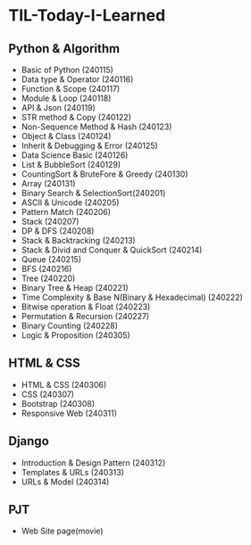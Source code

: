 # TIL-Today-I-Learned

## Python & Algorithm
* Basic of Python (240115) 
* Data type & Operator (240116)
* Function & Scope (240117)
* Module & Loop (240118)
* API & Json (240119)
* STR method & Copy (240122)
* Non-Sequence Method & Hash (240123)
* Object & Class (240124)
* Inherit & Debugging & Error (240125)
* Data Science Basic (240126)
* List & BubbleSort (240129)
* CountingSort & BruteFore & Greedy (240130)
* Array (240131)
* Binary Search & SelectionSort(240201)
* ASCII & Unicode (240205)
* Pattern Match (240206)
* Stack (240207)
* DP & DFS (240208)
* Stack & Backtracking (240213)
* Stack & Divid and Conquer & QuickSort (240214)
* Queue (240215)
* BFS (240216)
* Tree (240220)
* Binary Tree & Heap (240221)
* Time Complexity & Base N(Binary & Hexadecimal) (240222)
* Bitwise operation & Float (240223)
* Permutation & Recursion (240227)
* Binary Counting (240228)
* Logic & Proposition (240305)

## HTML & CSS
* HTML & CSS (240306)
* CSS (240307)
* Bootstrap (240308)
* Responsive Web (240311)

## Django
* Introduction & Design Pattern (240312)
* Templates & URLs (240313)
* URLs & Model (240314)


## PJT
* Web Site page(movie)